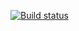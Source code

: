 [![Build status](https://ci.appveyor.com/api/projects/status/qo6xmbfl9og9hhre/branch/main?svg=true)](https://ci.appveyor.com/project/QvvQV/mobile-bank/branch/main)